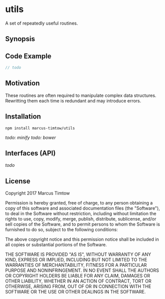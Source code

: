 # utils
A set of repeatedly useful routines.

## Synopsis


## Code Example

```javascript
// todo
```

## Motivation

These routines are often required to manipulate complex data structures. Rewritting them each time is redundant and may introduce errors.

## Installation

```
npm install marcus-timtow/utils
```
*todo: minify*
*todo: bower*

## Interfaces (API)

*todo*

## License

Copyright 2017 Marcus Timtow

Permission is hereby granted, free of charge, to any person obtaining a copy of this software and associated documentation files (the "Software"), to deal in the Software without restriction, including without limitation the rights to use, copy, modify, merge, publish, distribute, sublicense, and/or sell copies of the Software, and to permit persons to whom the Software is furnished to do so, subject to the following conditions:

The above copyright notice and this permission notice shall be included in all copies or substantial portions of the Software.

THE SOFTWARE IS PROVIDED "AS IS", WITHOUT WARRANTY OF ANY KIND, EXPRESS OR IMPLIED, INCLUDING BUT NOT LIMITED TO THE WARRANTIES OF MERCHANTABILITY, FITNESS FOR A PARTICULAR PURPOSE AND NONINFRINGEMENT. IN NO EVENT SHALL THE AUTHORS OR COPYRIGHT HOLDERS BE LIABLE FOR ANY CLAIM, DAMAGES OR OTHER LIABILITY, WHETHER IN AN ACTION OF CONTRACT, TORT OR OTHERWISE, ARISING FROM, OUT OF OR IN CONNECTION WITH THE SOFTWARE OR THE USE OR OTHER DEALINGS IN THE SOFTWARE.
